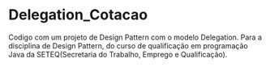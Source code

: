 # Delegation_Cotacao
Codigo com um projeto de Design Pattern com o modelo Delegation. Para a disciplina de Design Pattern, do curso de qualificação em programação Java da SETEQ(Secretaria do Trabalho, Emprego e Qualificação).
